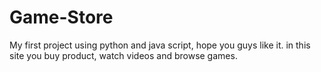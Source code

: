# Game-Store
My first project using python and java script, hope you guys like it. in this site you buy product, watch videos and browse games.
